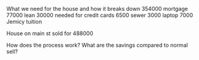 What we need for the house and how it breaks down
354000 mortgage 
77000 lean
30000 needed for credit cards
6500 sewer
3000 laptop
7000 Jemicy tuition

House on main st sold for 488000

How does the process work? What are the savings compared to normal sell?

